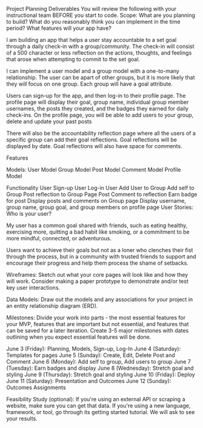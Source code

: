 Project Planning Deliverables
You will review the following with your instructional team BEFORE you start to code.
Scope: What are you planning to build? What do you reasonably think you can implement in the time period? What features will your app have?


I am building an app that helps a user stay accountable to a set goal through a daily check-in with a group/community. The check-in will consist of a 500 character or less reflection on the actions, thoughts, and feelings that arose when attempting to commit to the set goal. 

I can implement a user model and a group model with a one-to-many relationship. The user can be apart of other groups, but it is more likely that they will focus on one group. Each group will have a goal attribute.

Users can sign-up for the app, and then log-in to their profile page. The profile page will display their goal, group name, individual group member usernames, the posts they created, and the badges they earned for daily check-ins. On the profile page, you will be able to add users to your group, delete and update your past posts

There will also be the accountability reflection page where all the users of a specific group can add their goal reflections. Goal reflections will be displayed by date. Goal reflections will also have space for comments.


Features

Models:
User Model
Group Model
Post Model
Comment Model
Profile Model

Functionality
User Sign-up
User Log-in
User Add User to Group
Add self to Group
Post reflection to Group Page
Post Comment to reflection
Earn badge for post
Display posts and comments on Group page
Display username, group name, group goal, and group members on profile page
User Stories: Who is your user?

My user has a common goal shared with friends, such as eating healthy, exercising more, quitting a bad habit like smoking, or a commitment to be more mindful, connected, or adventurous.

Users want to achieve their goals but not as a loner who clenches their fist through the process, but in a community with trusted friends to support and encourage their progress and help them process the shame of setbacks. 



Wireframes: Sketch out what your core pages will look like and how they will work. Consider making a paper prototype to demonstrate and/or test key user interactions.





Data Models: Draw out the models and any associations for your project in an entity relationship diagram (ERD).




Milestones: Divide your work into parts - the most essential features for your MVP, features that are important but not essential, and features that can be saved for a later iteration. Create 3-5 major milestones with dates outlining when you expect essential features will be done.



June 3 (Friday): Planning, Models, Sign-up, Log-In
June 4 (Saturday): Templates for pages
June 5 (Sunday): Create, Edit, Delete Post and Comment
June 6 (Monday): Add self to group, Add users to group
June 7 (Tuesday): Earn badges and display
June 8 (Wednesday): Stretch goal and styling
June 9 (Thursday): Stretch goal and styling
June 10 (Friday): Deploy
June 11 (Saturday): Presentation and Outcomes
June 12 (Sunday): Outcomes Assignments




Feasibility Study (optional): If you're using an external API or scraping a website, make sure you can get that data. If you're using a new language, framework, or tool, go through its getting started tutorial. We will ask to see your results.
